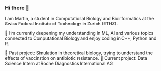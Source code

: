 ### Hi there 👋

I am Martin, a student in Computational Biology and Bioinformatics at the Swiss Federal Institute of Technology in Zurich (ETHZ). 

🌱 I’m currently deepening my understanding in ML, AI and various topics connected to Computational Biology and enjoy coding in C++, Python and R.

📝 Past project: Simulation in theoretical biology, trying to understand the effects of vaccination on antibiotic resistance.
📝 Current project: Data Science Intern at Roche Diagnostics International AG
